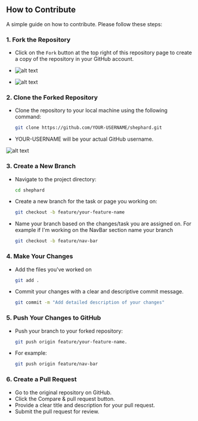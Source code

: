 ## How to Contribute

A simple guide on how to contribute. Please follow these steps:

### 1. Fork the Repository

- Click on the `Fork` button at the top right of this repository page to create a copy of the repository in your GitHub account.

 - ![alt text](image-1.png)


 - ![alt text](image-3.png)

### 2. Clone the Forked Repository

- Clone the repository to your local machine using the following command:

  ```bash
  git clone https://github.com/YOUR-USERNAME/shephard.git
  ```
- YOUR-USERNAME will be your actual GitHub username.

![alt text](image-4.png)

### 3. Create a New Branch

- Navigate to the project directory:

    ```bash
    cd shephard
    ```
- Create a new branch for the task or page you working on:

    ```bash
    git checkout -b feature/your-feature-name
    ```
- Name your branch based on the changes/task you are assigned on. For example if I'm working on the NavBar section name your branch 

    ```bash
    git checkout -b feature/nav-bar
    ```
### 4. Make Your Changes

- Add the files you've worked on

    ```bash
    git add .
    ```

- Commit your changes with a clear and descriptive commit message.

    ```bash
    git commit -m "Add detailed description of your changes"
    ```

### 5. Push Your Changes to GitHub

- Push your branch to your forked repository:

    ```bash
    git push origin feature/your-feature-name. 
    ```
- For example:   
    ```bash
    git push origin feature/nav-bar
    ```

### 6. Create a Pull Request

- Go to the original repository on GitHub.
- Click the Compare & pull request button.
- Provide a clear title and description for your pull request.
- Submit the pull request for review.

